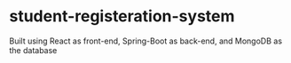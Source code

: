 # student-registeration-system
Built using React as front-end, Spring-Boot as back-end, and MongoDB as the database
